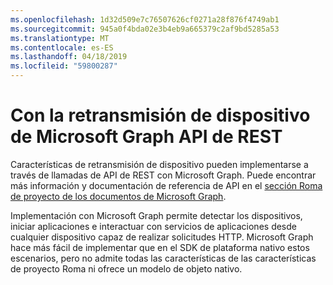 ```yaml
---
ms.openlocfilehash: 1d32d509e7c76507626cf0271a28f876f4749ab1
ms.sourcegitcommit: 945a0f4bda02e3b4eb9a665379c2af9bd5285a53
ms.translationtype: MT
ms.contentlocale: es-ES
ms.lasthandoff: 04/18/2019
ms.locfileid: "59800287"
---
```

# <a name="using-microsoft-graphs-device-relay-rest-apis"></a>Con la retransmisión de dispositivo de Microsoft Graph API de REST

Características de retransmisión de dispositivo pueden implementarse a través de llamadas de API de REST con Microsoft Graph. Puede encontrar más información y documentación de referencia de API en el [sección Roma de proyecto de los documentos de Microsoft Graph](https://developer.microsoft.com/graph/docs/api-reference/beta/resources/project_rome_overview#devices).

Implementación con Microsoft Graph permite detectar los dispositivos, iniciar aplicaciones e interactuar con servicios de aplicaciones desde cualquier dispositivo capaz de realizar solicitudes HTTP. Microsoft Graph hace más fácil de implementar que en el SDK de plataforma nativo estos escenarios, pero no admite todas las características de las características de proyecto Roma ni ofrece un modelo de objeto nativo.
